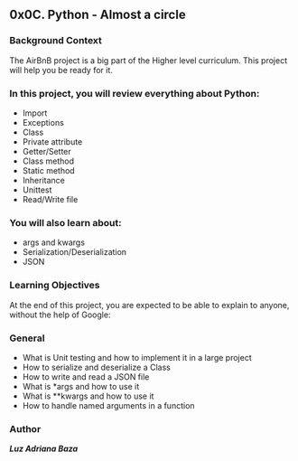 ## 0x0C. Python - Almost a circle

### Background Context
The AirBnB project is a big part of the Higher level curriculum. This project will help you be ready for it.

### In this project, you will review everything about Python:

* Import
* Exceptions
* Class
* Private attribute
* Getter/Setter
* Class method
* Static method
* Inheritance
* Unittest
* Read/Write file

### You will also learn about:

* args and kwargs
* Serialization/Deserialization
* JSON

### Learning Objectives
At the end of this project, you are expected to be able to explain to anyone, without the help of Google:

### General

* What is Unit testing and how to implement it in a large project
* How to serialize and deserialize a Class
* How to write and read a JSON file
* What is *args and how to use it
* What is **kwargs and how to use it
* How to handle named arguments in a function

### Author
***Luz Adriana Baza***
